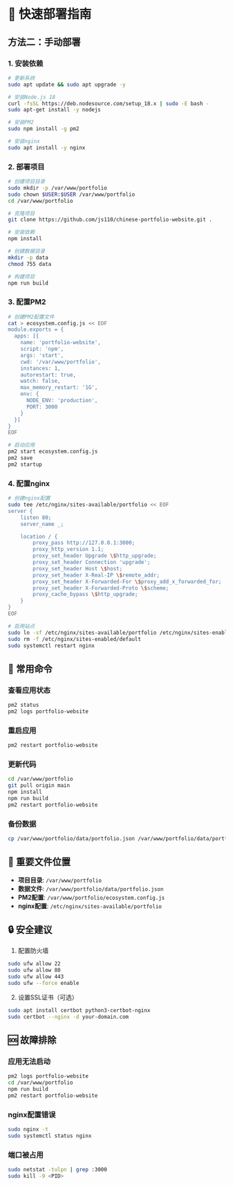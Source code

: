 # 🚀 快速部署指南

## 方法二：手动部署

### 1. 安装依赖
```bash
# 更新系统
sudo apt update && sudo apt upgrade -y

# 安装Node.js 18
curl -fsSL https://deb.nodesource.com/setup_18.x | sudo -E bash -
sudo apt-get install -y nodejs

# 安装PM2
sudo npm install -g pm2

# 安装nginx
sudo apt install -y nginx
```

### 2. 部署项目
```bash
# 创建项目目录
sudo mkdir -p /var/www/portfolio
sudo chown $USER:$USER /var/www/portfolio
cd /var/www/portfolio

# 克隆项目
git clone https://github.com/js110/chinese-portfolio-website.git .

# 安装依赖
npm install

# 创建数据目录
mkdir -p data
chmod 755 data

# 构建项目
npm run build
```

### 3. 配置PM2
```bash
# 创建PM2配置文件
cat > ecosystem.config.js << EOF
module.exports = {
  apps: [{
    name: 'portfolio-website',
    script: 'npm',
    args: 'start',
    cwd: '/var/www/portfolio',
    instances: 1,
    autorestart: true,
    watch: false,
    max_memory_restart: '1G',
    env: {
      NODE_ENV: 'production',
      PORT: 3000
    }
  }]
}
EOF

# 启动应用
pm2 start ecosystem.config.js
pm2 save
pm2 startup
```

### 4. 配置nginx
```bash
# 创建nginx配置
sudo tee /etc/nginx/sites-available/portfolio << EOF
server {
    listen 80;
    server_name _;

    location / {
        proxy_pass http://127.0.0.1:3000;
        proxy_http_version 1.1;
        proxy_set_header Upgrade \$http_upgrade;
        proxy_set_header Connection 'upgrade';
        proxy_set_header Host \$host;
        proxy_set_header X-Real-IP \$remote_addr;
        proxy_set_header X-Forwarded-For \$proxy_add_x_forwarded_for;
        proxy_set_header X-Forwarded-Proto \$scheme;
        proxy_cache_bypass \$http_upgrade;
    }
}
EOF

# 启用站点
sudo ln -sf /etc/nginx/sites-available/portfolio /etc/nginx/sites-enabled/
sudo rm -f /etc/nginx/sites-enabled/default
sudo systemctl restart nginx
```

## 🔧 常用命令

### 查看应用状态
```bash
pm2 status
pm2 logs portfolio-website
```

### 重启应用
```bash
pm2 restart portfolio-website
```

### 更新代码
```bash
cd /var/www/portfolio
git pull origin main
npm install
npm run build
pm2 restart portfolio-website
```

### 备份数据
```bash
cp /var/www/portfolio/data/portfolio.json /var/www/portfolio/data/portfolio.json.backup.$(date +%Y%m%d_%H%M%S)
```

## 📁 重要文件位置

- **项目目录**: `/var/www/portfolio`
- **数据文件**: `/var/www/portfolio/data/portfolio.json`
- **PM2配置**: `/var/www/portfolio/ecosystem.config.js`
- **nginx配置**: `/etc/nginx/sites-available/portfolio`

## 🔒 安全建议

1. 配置防火墙
```bash
sudo ufw allow 22
sudo ufw allow 80
sudo ufw allow 443
sudo ufw --force enable
```

2. 设置SSL证书（可选）
```bash
sudo apt install certbot python3-certbot-nginx
sudo certbot --nginx -d your-domain.com
```

## 🆘 故障排除

### 应用无法启动
```bash
pm2 logs portfolio-website
cd /var/www/portfolio
npm run build
pm2 restart portfolio-website
```

### nginx配置错误
```bash
sudo nginx -t
sudo systemctl status nginx
```

### 端口被占用
```bash
sudo netstat -tulpn | grep :3000
sudo kill -9 <PID>
``` 